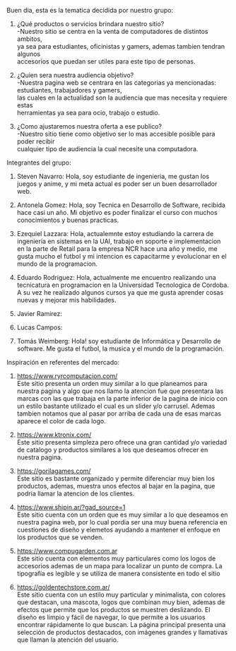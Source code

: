 Buen dia, esta es la tematica decidida por nuestro grupo:

1. ¿Qué productos o servicios brindara nuestro sitio?  
-Nuestro sitio se centra en la venta de computadores de distintos ambitos,  
ya sea para estudiantes, oficinistas y gamers, ademas tambien tendran algunos  
accesorios que puedan ser utiles para este tipo de personas.

2. ¿Quien sera nuestra audiencia objetivo?  
-Nuestra pagina web se centrara en las categorias ya mencionadas: estudiantes, trabajadores y gamers,  
las cuales en la actualidad son la audiencia que mas necesita y requiere estas  
herramientas ya sea para ocio, trabajo o estudio.

3. ¿Como ajustaremos nuestra oferta a ese publico?  
-Nuestro sitio tiene como objetivo ser lo mas accesible posible para poder recibir  
cualquier tipo de audiencia la cual necesite una computadora.

Integrantes del grupo:

1. Steven Navarro: Hola, soy estudiante de ingenieria, me gustan los juegos y anime, y mi meta actual es poder
ser un buen desarrollador web.

2. Antonela Gomez: Hola, soy Tecnica en Desarrollo de Software, recibida hace casi un año. Mi objetivo es poder finalizar el curso con muchos conocimientos y buenas practicas.

3. Ezequiel Lazzara: Hola, actualemnte estoy estudiando la carrera de ingenieria en sistemas en la UAI, trabajo en soporte e implementacion en la parte de Retail para la empresa NCR hace una año y medio, me gusta mucho el futbol y mi intencion es capacitarme y evolucionar en el mundo de la programacion.

4. Eduardo Rodriguez: Hola, actualmente me encuentro realizando una tecnicatura en programacion en la Universidad Tecnologica de Cordoba. A su vez he realizado algunos cursos ya que me gusta aprender cosas nuevas y mejorar mis habilidades.

5. Javier Ramirez:

6. Lucas Campos:

7. Tomás Weimberg: Hola! soy estudiante de Informática y Desarrollo de software. Me gusta el futbol, la musica y el mundo de la programación.

Inspiración en referentes del mercado:  
1. https://www.ryrcomputacion.com/  
Este sitio presenta un orden muy similar a lo que planeamos para nuestra pagina y algo que nos llamo la  atencion fue que presentara las marcas con las que trabaja en la parte inferior de la pagina de inicio con un estilo bastante utilizado el cual es un slider y/o carrusel. Ademas tambien notamos que al pasar por arriba de cada una de esas marcas aparece el color de cada logo. 

2. https://www.ktronix.com/  
Este sitio presenta simpleza pero ofrece una gran cantidad y/o variedad de catalogo y productos similares a los que deseamos ofrecer en nuestra pagina.  

3. https://gorilagames.com/  
Este sitio es bastante organizado y permite diferenciar muy bien los productos, ademas, muestra unos efectos al bajar en la pagina, que podria llamar la atencion de los clientes.  

4. https://www.shipin.ar/?gad_source=1  
Este sitio cuenta con un orden que es muy similar a lo que deseamos en nuestra pagina web, por lo cual pordia ser una muy buena referencia en cuestiones de diseño y elemetos ayudando a mantener el enfoque en los productos que se venden.  

5. https://www.compugarden.com.ar  
Este sitio cuenta con elementos muy particulares como los logos de accesorios ademas de un mapa para localizar un punto de compra. La tipografía es legible y se utiliza de manera consistente en todo el sitio

6. https://goldentechstore.com.ar/  
Este sitio cuenta con un estilo muy particular y minimalista, con colores que destacan, una mascota, logos que combinan muy bien, ademas de efectos que permite que los productos se muestren deslizando. El diseño es limpio y fácil de navegar, lo que permite a los usuarios encontrar rápidamente lo que buscan. La página principal presenta una selección de productos destacados, con imágenes grandes y llamativas que llaman la atención del usuario.
